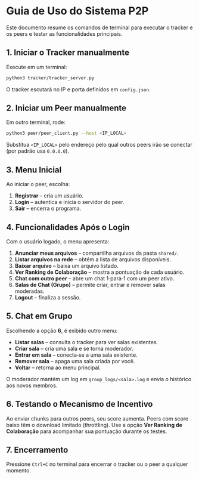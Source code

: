 # Guia de Uso do Sistema P2P

Este documento resume os comandos de terminal para executar o tracker e os peers e testar as funcionalidades principais.

## 1. Iniciar o Tracker manualmente

Execute em um terminal:

```bash
python3 tracker/tracker_server.py
```

O tracker escutará no IP e porta definidos em `config.json`.

## 2. Iniciar um Peer manualmente

Em outro terminal, rode:

```bash
python3 peer/peer_client.py --host <IP_LOCAL>
```

Substitua `<IP_LOCAL>` pelo endereço pelo qual outros peers irão se conectar (por padrão usa `0.0.0.0`).

## 3. Menu Inicial

Ao iniciar o peer, escolha:

1. **Registrar** – cria um usuário.
2. **Login** – autentica e inicia o servidor do peer.
3. **Sair** – encerra o programa.

## 4. Funcionalidades Após o Login

Com o usuário logado, o menu apresenta:

1. **Anunciar meus arquivos** – compartilha arquivos da pasta `shared/`.
2. **Listar arquivos na rede** – obtém a lista de arquivos disponíveis.
3. **Baixar arquivo** – baixa um arquivo listado.
4. **Ver Ranking de Colaboração** – mostra a pontuação de cada usuário.
5. **Chat com outro peer** – abre um chat 1‑para‑1 com um peer ativo.
6. **Salas de Chat (Grupo)** – permite criar, entrar e remover salas moderadas.
7. **Logout** – finaliza a sessão.

## 5. Chat em Grupo

Escolhendo a opção **6**, é exibido outro menu:

- **Listar salas** – consulta o tracker para ver salas existentes.
- **Criar sala** – cria uma sala e se torna moderador.
- **Entrar em sala** – conecta‑se a uma sala existente.
- **Remover sala** – apaga uma sala criada por você.
- **Voltar** – retorna ao menu principal.

O moderador mantém um log em `group_logs/<sala>.log` e envia o histórico aos novos membros.

## 6. Testando o Mecanismo de Incentivo

Ao enviar chunks para outros peers, seu score aumenta. Peers com score baixo têm o download limitado (throttling). Use a opção **Ver Ranking de Colaboração** para acompanhar sua pontuação durante os testes.

## 7. Encerramento

Pressione `Ctrl+C` no terminal para encerrar o tracker ou o peer a qualquer momento.


